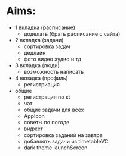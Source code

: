 # Aims:
- 1 вкладка (расписание)
    - доделать (брать расписание с сайта)
- 2 вкладка (задачи)
    - сортировка задач
    - дедлайн
    - фото видео аудио и тд
- 3 вкладка (люди)
    - возможность написать
- 4 вкладка (профиль)
    - регистриация
- общие
    - регистрация по st
    - чат
    - общие задачи для всех
    - AppIcon
    - советы по погоде
    - виджет
    - сортировка заданий на завтра
    - добавлять задачи из timetableVC
    - dark theme launchScreen
